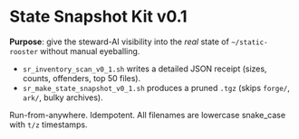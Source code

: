 # State Snapshot Kit v0.1

**Purpose**: give the steward-AI visibility into the *real* state of `~/static-rooster` without manual eyeballing.

- `sr_inventory_scan_v0_1.sh` writes a detailed JSON receipt (sizes, counts, offenders, top 50 files).
- `sr_make_state_snapshot_v0_1.sh` produces a pruned `.tgz` (skips `forge/`, `ark/`, bulky archives).

Run-from-anywhere. Idempotent. All filenames are lowercase snake_case with `t/z` timestamps.
